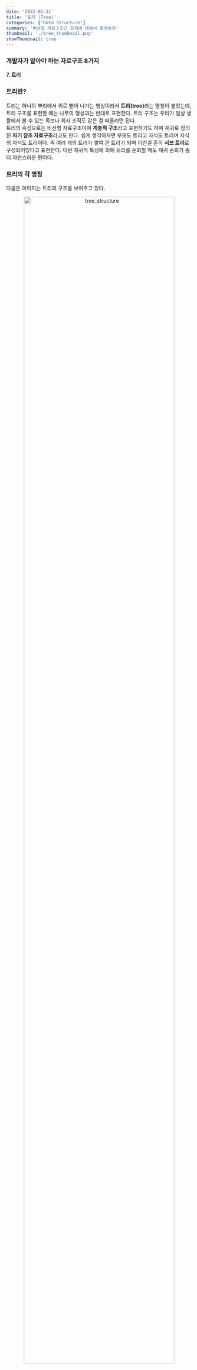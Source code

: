 ```yaml
---
date: '2022-01-11'
title: '트리 (Tree)'
categories: ['Data Structure']
summary: '비선형 자료구조인 트리에 대해서 알아보자'
thumbnail: './tree_thumbnail.png'
showThumbnail: true
---
```


### 개발자가 알아야 하는 자료구조 8가지

**7. 트리**

### 트리란?

트리는 하나의 뿌리에서 위로 뻗어 나가는 형상이라서 <b>트리(tree)</b>라는 명칭이 붙었는데, 트리 구조를 표현할 때는 나무의 형상과는 반대로 표현한다.
트리 구조는 우리가 일상 생활에서 볼 수 있는 족보나 회사 조직도 같은 걸 떠올리면 된다.  
트리의 속성으로는 비선형 자료구조이며 <b>계층적 구조</b>라고 표현하기도 하며 재귀로 정의된 <b>자기 참조 자료구조</b>라고도 한다.
쉽게 생각하자면 부모도 트리고 자식도 트리며 자식의 자식도 트리이다.
즉 여러 개의 트리가 쌓여 큰 트리가 되며 이런걸 흔히 <b>서브 트리</b>로 구성되어있다고 표현한다.
이런 재귀적 특성에 의해 트리를 순회할 때도 재귀 순회가 좀 더 자연스러운 편이다.

### 트리의 각 명칭

다음은 이미지는 트리의 구조를 보여주고 있다.

<p align="center"><img src='/images/DataStructure/tree_structure.png' width='90%' alt='tree_structure' /><p>

트리는 항상 <b>루트(Root)</b>에서부터 시작된다. 루트는 <b>자식(Child)</b>노드를 가지며, <b>간선(Edge)</b>으로 연결되어 있다.  
자식 노드의 개수는 <b>차수(Degree)</b>라고 하며 <b>크기(Size)</b>는 자신을 포함한 모든 자식 노드의 개수다.  
위의 이미지에서 B노드는 차수가 2이며 크기는 6이라고 할 수 있다.  
<b>높이(Height)</b>는 현재 위치에서 <b>리프(Leaf)</b>까지의 거리, <b>깊이(Depth)</b>는 루트에서부터 현재 노드까지의 거리다.  
트리는 그 자식도 트리인 서브트리 구성을 가지고 있으며 트리의 레벨은 0부터 시작된다.  
트리는 항상 단방향이기 때문에 간선의 화살표는 생략 가능하다.

### 그래프 vs 트리

그렇다면 그래프와 트리의 차이점은 무엇일까?
앞서 그래프를 소개할 때 간략하게 설명했었다.

> 트리와는 다르게 그래프는 정점마다 간선이 없을 수도 있으며 부모와 자식 노드로 구분되지도 않는다.

트리는 확실히 부모와 자식간으로 이루어진 계층 구조를 가지고 있다.
그리고 그래프가 순환 구조(Cyclic)를 가질 수 있는것과 달리 트리는 순환 구조를 가지지 않는 그래프다.
실은 가장 핵심이 <b>순환 구조를 가지지 않는다</b>는 점이다.  
트리는 특수한 그래프의 일종이며, 크게 본다면 그래프의 범주에 포함한다.
하지만 트리는 그래프와는 다르게 어떤 경우에도 한번 연결된 노드가 다시 연결되는 법이 없으며 단방향, 양방향을 가리킬 수 있는 그래프와는 다르게
오직 부모에서 자식노드를 가리키는 단방향뿐이다.
그리고 트리는 오직 하나의 부모만을 가지며 루트 역시 하나뿐이어야 한다.

### 트리 구현하기

가장 먼저 빈트리를 생성해준다.  
이때 tree는 root를 반드시 가져야 하며 생성자(Constructor)를 이용해 root를 선언해준다.

```javascript
class Tree {
  constructor(data) {
    this.root = null
  }
}
```

트리는 최상위에 root를 가지며, 각 Node는 data와 children을 가지고 있다.  
트리는 기본적으로 추가와 삭제 기능을 사용하여 다룬다.

```javascript
class Node {
  constructor(data) {
    this.data = data
    this.children = []
  }
  add(data) {
    this.children.push(new Node(data))
  }
  remove(data) {
    this.children = this.children.filter(node => {
      node.data !== data
    })
  }
}
```

### 트리의 탐색 (DFS, BFS)

트리를 이용하여 순회를 할 수 있다.

**BFS**

<p align="center"><img src='/images/DataStructure/tree_bfs.png' width='90%' alt='tree_bfs' /><p>

너비 우선 탐색은 root 노드에서 시작해서 한 단계씩 아래 위치로 이동하며 Node를 탐색한다.  
이때 큐를 이용하는데 위 이미지 처럼 root인 A를 빼며 자식 노드인 B, C를 큐에 넣어주고 다시 B의 자식 노드인 D,E와 C의 자식노드인 F,G를 큐에 넣어주며 B와 C는 큐에서 빼준다.  
따라서 BFS로 트리 탐색을 진행하면 **A -> B -> C -> D -> E -> F -> G** 순으로 탐색을 진행한다.

구현 코드

```javascript
class Tree {
  constructor(data) {
    this.root = null
  }
  BFS(cb) {
    if (this.root === null) return

    const queue = [this.root]
    while (queue.length) {
      const curNode = queue.shift()
      queue.push(...curNode.children) // 부모 노드의 자식 노드를 전부 queue에 push한다.
      cb(curNode)
    }
  }
}

const tree = new Tree()
tree.root = new Node('A')
tree.root.add('B')
tree.root.add('C')
tree.root.add('D')
tree.root.children[0].add('E')
tree.root.children[0].add('F')
tree.root.children[1].add('G')

const bfs = []
tree.BFS(node => bfs.push(node.data)) // ['A', 'B', 'C', 'D', 'E', 'F', 'G']
```

**DFS**

<p align="center"><img src='/images/DataStructure/tree_dfs.png' width='90%' alt='tree_dfs' /><p>

깊이 우선 탐색은 root 노드에서 시작하여 가장 깊은 곳(리프 노드 까지)을 먼저 탐색하는 알고리즘이며
BFS와 달리 DFS에서는 노드를 추가할 때 push()메서드가 아닌 unshift() 메서드로 앞에다 추가해준다.  
root인 A노드에서 부터 부모 노드의 왼쪽 서브 트리를 먼저 탐색하고 오른쪽 서브트리를 탐색해준다.  
따라서 DFS로 트리 탐색을 진행하면 **A -> B -> E -> F -> C -> G -> D** 순으로 탐색을 진행한다.

구현 코드

```javascript
class Tree {
  constructor(data) {
    this.root = null
  }
  DFS(cb) {
    if (this.root === null) return

    const queue = [this.root]
    while (queue.length) {
      const curNode = queue.shift()
      queue.unshift(...curNode.children) // 부모 노드의 자식 노드를 전부 queue에 push한다.
      cb(curNode)
    }
  }
}

const tree = new Tree()
tree.root = new Node('A')
tree.root.add('B')
tree.root.add('C')
tree.root.add('D')
tree.root.children[0].add('E')
tree.root.children[0].add('F')
tree.root.children[1].add('G')

const dfs = []
tree.DFS(node => dfs.push(node.data)) // ['A', 'B', 'E', 'F', 'C', 'G', 'D']
```

다음 시간에는 이진 트리와 이진 탐색 트리에 대해서 알아보겠다.
